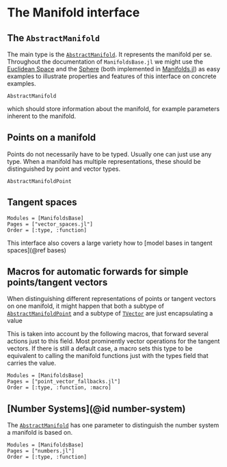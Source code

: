 # The Manifold interface

## The `AbstractManifold`

The main type is the [`AbstractManifold`](@ref). It represents the manifold per se.
Throughout the documentation of `ManifoldsBase.jl` we might use the [Euclidean Space](https://juliamanifolds.github.io/Manifolds.jl/latest/manifolds/euclidean.html) and the [Sphere](https://juliamanifolds.github.io/Manifolds.jl/latest/manifolds/sphere.html) (both implemented in [Manifolds.jl](https://github.com/JuliaManifolds/Manifolds.jl)) as easy examples to illustrate properties and features of this interface on concrete examples.

```@docs
AbstractManifold
```

which should store information about the manifold, for example parameters inherent to the manifold.

## Points on a manifold

Points do not necessarily have to be typed.
Usually one can just use any type. When a manifold has multiple representations, these should be distinguished by point and vector types.

```@docs
AbstractManifoldPoint
```

## Tangent spaces

```@autodocs
Modules = [ManifoldsBase]
Pages = ["vector_spaces.jl"]
Order = [:type, :function]
```

This interface also covers a large variety how to [model bases in tangent spaces](@ref bases)

## Macros for automatic forwards for simple points/tangent vectors

When distinguishing different representations of points or tangent vectors on one manifold,
it might happen that both a subtype of [`AbstractManifoldPoint`](@ref) and a subtype of [`TVector`](@ref)
are just encapsulating a value

This is taken into account by the following macros, that forward several actions just to this field. Most prominently vector operations for the tangent vectors.
If there is still a default case, a macro sets this type to be equivalent to calling the manifold functions just with the types field that carries the value.

```@autodocs
Modules = [ManifoldsBase]
Pages = ["point_vector_fallbacks.jl"]
Order = [:type, :function, :macro]
```

## [Number Systems](@id number-system)

The [`AbstractManifold`](@ref) has one parameter to distinguish the number system a manifold is based on.

```@autodocs
Modules = [ManifoldsBase]
Pages = ["numbers.jl"]
Order = [:type, :function]
```
